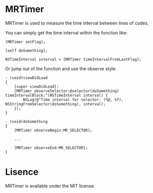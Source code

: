MRTimer
=======

MRTimer is used to measure the time interval between lines of codes.

You can simply get the time interval within the function like: 

    [MRTimer setFlag];
    
    [self doSomething];
    
    NSTimeInterval interval = [MRTimer timeIntervalFromLastFlag];
    
Or jump out of the function and use the observe style:

    - (void)viewDidLoad 
    {
        [super viewDidLoad];
        [MRTimer observeSelector:@selector(doSomething) timeIntervalBlock:^(NSTimeInterval interval) {
            NSLog(@"Time interval for selector: (%@, %f), NSStringFromSelector(doSomething), interval);
        }];
    }
    
    - (void)doSomething
    {
        [MRTimer observeBegin:MR_SELECTOR];
        
        ...
        
        [MRTimer observeEnd:MR_SELECTOR];
    }

Lisence
=======

MRTimer is available under the MIT license.
